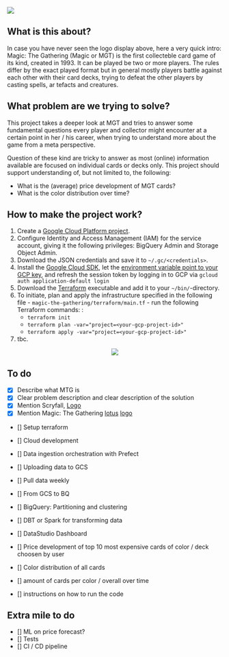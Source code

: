 ![](https://upload.wikimedia.org/wikipedia/commons/3/3f/Magicthegathering-logo.svg)

## What is this about?
In case you have never seen the logo display above, here a very quick intro: Magic: The Gathering (Magic or MGT) is the first collecteble card game of its kind, created in 1993. It can be played be two or more players. The rules differ by the exact played format but in general mostly players battle against each other with their card decks, trying to defeat the other players by casting spells, ar tefacts and creatures. 

## What problem are we trying to solve?
This project takes a deeper look at MGT and tries to answer some fundamental questions every player and collector might encounter at a certain point in her / his career, when trying to understand more about the game from a meta perspective. 

Question of these kind are tricky to answer as most (online) information available are focused on individual cards or decks only. This project should support understanding of, but not limited to, the following:

- What is the (average) price development of MGT cards?
- What is the color distribution over time?

## How to make the project work?
1. Create a [Google Cloud Platform project](https://console.cloud.google.com/cloud-resource-manager).
2. Configure Identity and Access Management (IAM) for the service account, giving it the following privileges: BigQuery Admin and Storage Object Admin.
3. Download the JSON credentials and save it to `~/.gc/<credentials>`.
4. Install the [Google Cloud SDK](https://cloud.google.com/sdk/docs/install-sdk), let the [environment variable point to your GCP key](https://cloud.google.com/docs/authentication/application-default-credentials#GAC), and refresh the session token by logging in to GCP via `gcloud auth application-default login`
5. Download the [Terraform](https://developer.hashicorp.com/terraform/downloads) executable and add it to your `~/bin/`-directory.
6. To initiate, plan and apply the infrastructure specified in the following file - `magic-the-gathering/terraform/main.tf` - run the following Terraform commands: : 
    * `terraform init` 
    * `terraform plan -var="project=<your-gcp-project-id>"`
    * `terraform apply -var="project=<your-gcp-project-id>"`
7. tbc.

<center><a href="https://scryfall.com/"><img src="https://static.wikia.nocookie.net/mtgsalvation_gamepedia/images/e/e6/Site-logo.png/revision/latest?cb=20210621093849"></a></center>

## To do
- [x] Describe what MTG is
- [X] Clear problem description and clear description of the solution
- [x] Mention Scryfall, [Logo](https://static.wikia.nocookie.net/mtgsalvation_gamepedia/images/a/a2/Scryfall.jpg/revision/latest/scale-to-width-down/180?cb=20221220021533)
- [x] Mention Magic: The Gathering [lotus](https://static.wikia.nocookie.net/mtgsalvation_gamepedia/images/e/e6/Site-logo.png/revision/latest?cb=20210621093849) [logo](https://www.google.com/url?sa=i&url=https%3A%2F%2Fde.m.wikipedia.org%2Fwiki%2FDatei%3AMagicthegathering-logo.svg&psig=AOvVaw1ITUEgWPlwcDb6HN93f5dR&ust=1678264036225000&source=images&cd=vfe&ved=0CBAQjRxqFwoTCKiMx--yyf0CFQAAAAAdAAAAABAE)

- [] Setup terraform
- [] Cloud development

- [] Data ingestion orchestration with Prefect
- [] Uploading data to GCS
- [] Pull data weekly

- [] From GCS to BQ
- [] BigQuery: Partitioning and clustering 

- [] DBT or Spark for transforming data

- [] DataStudio Dashboard
- [] Price development of top 10 most expensive cards of color / deck choosen by user
- [] Color distribution of all cards
- [] amount of cards per color / overall over time

- [] instructions on how to run the code

## Extra mile to do
- [] ML on price forecast?
- [] Tests
- [] CI / CD pipeline